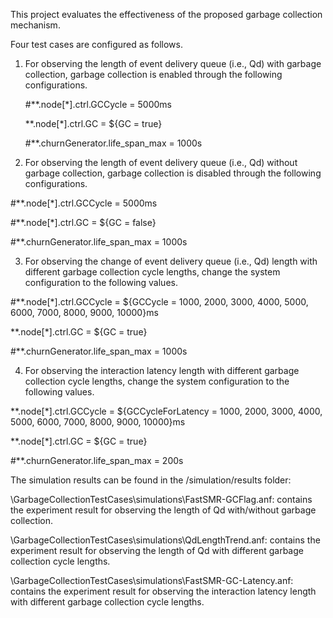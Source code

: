 This project evaluates the effectiveness of the proposed garbage collection mechanism. 

Four test cases are configured as follows.

1) For observing the length of event delivery queue (i.e., Qd) with garbage collection, garbage collection is enabled through the following configurations.

	#**.node[*].ctrl.GCCycle = 5000ms

	**.node[*].ctrl.GC = ${GC = true}

	#**.churnGenerator.life_span_max = 1000s

2) For observing the length of event delivery queue (i.e., Qd) without garbage collection, garbage collection is disabled through the following configurations.

#**.node[*].ctrl.GCCycle = 5000ms

#**.node[*].ctrl.GC = ${GC = false}

#**.churnGenerator.life_span_max = 1000s

3) For observing the change of event delivery queue (i.e., Qd) length with different garbage collection cycle lengths, change the system configuration to the following values.

#**.node[*].ctrl.GCCycle = ${GCCycle = 1000, 2000, 3000, 4000, 5000, 6000, 7000, 8000, 9000, 10000}ms

**.node[*].ctrl.GC = ${GC = true}

#**.churnGenerator.life_span_max = 1000s

4) For observing the interaction latency length with different garbage collection cycle lengths, change the system configuration to the following values.

**.node[*].ctrl.GCCycle = ${GCCycleForLatency = 1000, 2000, 3000, 4000, 5000, 6000, 7000, 8000, 9000, 10000}ms

**.node[*].ctrl.GC = ${GC = true}

#**.churnGenerator.life_span_max = 200s

The simulation results can be found in the /simulation/results folder: 

\GarbageCollectionTestCases\simulations\FastSMR-GCFlag.anf: contains the experiment result for observing the length of Qd with/without garbage collection.

\GarbageCollectionTestCases\simulations\QdLengthTrend.anf: contains the experiment result for observing the length of Qd with different garbage collection cycle lengths.

\GarbageCollectionTestCases\simulations\FastSMR-GC-Latency.anf: contains the experiment result for observing the interaction latency length with different garbage collection cycle lengths.